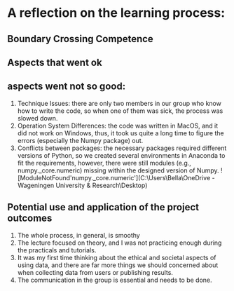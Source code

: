 # A reflection on the learning process:
## Boundary Crossing Competence
## Aspects that went ok
## aspects went not so good:
1.	Technique Issues: there are only two members in our group who know how to write the code, so when one of them was sick, the process was slowed down.
2.	Operation System Differences: the code was written in MacOS, and it did not work on Windows, thus, it took us quite a long time to figure the errors (especially the Numpy package) out.
3.	Conflicts between packages: the necessary packages required different versions of Python, so we created several environments in Anaconda to fit the requirements, however, there were still modules (e.g., numpy._core.numeric) missing within the designed version of Numpy.
![ModuleNotFound'numpy._core.numeric'](C:\Users\Bella\OneDrive - Wageningen University & Research\Desktop)

## Potential use and application of the project outcomes

1.	The whole process, in general, is smoothy 
2.	The lecture focused on theory, and I was not practicing enough during the practicals and tutorials.
3.	It was my first time thinking about the ethical and societal aspects of using data, and there are far more things we should concerned about when collecting data from users or publishing results.
4.	The communication in the group is essential and needs to be done.
